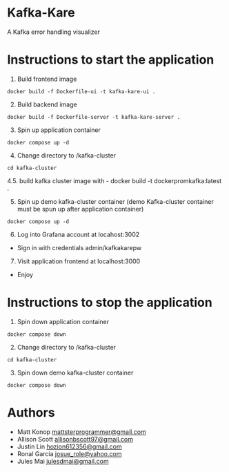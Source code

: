 # Kafka-Kare
A Kafka error handling visualizer 


# Instructions to start the application
1. Build frontend image
```
docker build -f Dockerfile-ui -t kafka-kare-ui .
```

2. Build backend image
```
docker build -f Dockerfile-server -t kafka-kare-server .
```

3. Spin up application container
```
docker compose up -d
```

4. Change directory to /kafka-cluster
```
cd kafka-cluster
```

4.5. build kafka cluster image with 
    - docker build -t dockerpromkafka:latest .

5. Spin up demo kafka-cluster container (demo Kafka-cluster container must be spun up after application container)
```
docker compose up -d
```

6. Log into Grafana account at locahost:3002
- Sign in with credentials admin/kafkakarepw

7. Visit application frontend at localhost:3000
- Enjoy


# Instructions to stop the application
1. Spin down application container
```
docker compose down
```

2. Change directory to /kafka-cluster
```
cd kafka-cluster
```

3. Spin down demo kafka-cluster container
```
docker compose down
```


# Authors
- Matt Konop <mattsterprogrammer@gmail.com>
- Allison Scott <allisonbscott97@gmail.com>
- Justin Lin <hozion612356@gmail.com>
- Ronal Garcia <josue_role@yahoo.com>
- Jules Mai <julesdmai@gmail.com>